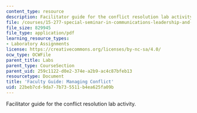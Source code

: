 ```yaml
---
content_type: resource
description: Facilitator guide for the conflict resolution lab activity.
file: /courses/15-277-special-seminar-in-communications-leadership-and-personal-effectiveness-coaching-fall-2008/22beb7cd9da77b735511b4ea625fa09b_guide_06.pdf
file_size: 829945
file_type: application/pdf
learning_resource_types:
- Laboratory Assignments
license: https://creativecommons.org/licenses/by-nc-sa/4.0/
ocw_type: OCWFile
parent_title: Labs
parent_type: CourseSection
parent_uid: 259c1122-d0e2-374e-a2b9-ac4c87bfeb13
resourcetype: Document
title: 'Faculty Guide: Managing Conflict'
uid: 22beb7cd-9da7-7b73-5511-b4ea625fa09b
---
```

Facilitator guide for the conflict resolution lab activity.